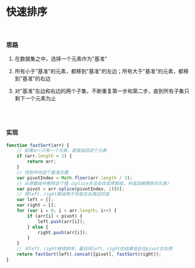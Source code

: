 # 快速排序

</br>

### 思路

1. 在数据集之中，选择一个元素作为"基准"

2. 所有小于"基准"的元素，都移到"基准"的左边；所有大于"基准"的元素，都移到"基准"的右边

3. 对"基准"左边和右边的两个子集，不断重复第一步和第二步，直到所有子集只剩下一个元素为止

</br>
</br>

### 实现

```javascript
function fastSort(arr) {
    // 如果arr只有一个元素，直接返回这个元素
    if (arr.length < 2) {
        return arr;
    }
    // 找到中间这个基准位置
    var pivotIndex = Math.floor(arr.length / 2);
    // 从原数组中删除这个值（splice方法会改变原数组，并返回被删除的元素）
    var pivot = arr.splice(pivotIndex, 1)[0];
    // 用left、right数组用于存放左右两边的值
    var left = [];
    var right = [];
    for (var i = 0; i < arr.length; i++) {
        if (arr[i] < pivot) {
            left.push(arr[i]);
        } else {
            right.push(arr[i]);
        }
    }
    // 对left、right继续排序，最后将left、right的结果组合在pivot左右侧
    return fastSort(left).concat([pivot], fastSort(right));
}
```
